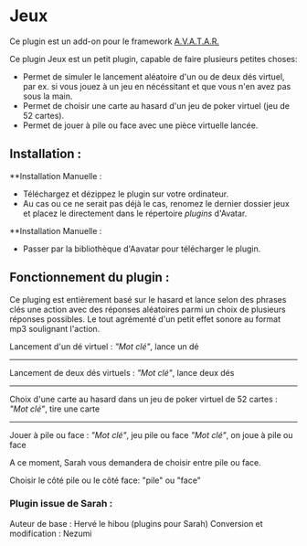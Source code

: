 # Jeux

Ce plugin est un add-on pour le framework [A.V.A.T.A.R.](https://github.com/Spikharpax/A.V.A.T.A.R)

Ce plugin Jeux est un petit plugin, capable de faire plusieurs petites choses:

- Permet de simuler le lancement aléatoire d'un ou de deux dés virtuel, par ex. si vous jouez à un jeu en nécéssitant et que vous n'en avez pas sous la main.
- Permet de choisir une carte au hasard d'un jeu de poker virtuel (jeu de 52 cartes).
- Permet de jouer à pile ou face avec une pièce virtuelle lancée.



## Installation :

**Installation Manuelle :

- Téléchargez et dézippez le plugin sur votre ordinateur.
- Au cas ou ce ne serait pas déjà le cas, renomez le dernier dossier jeux et placez le directement dans le répertoire *plugins* d'Avatar.

**Installation Manuelle :

- Passer par la bibliothèque d'Aavatar pour télécharger le plugin.



## Fonctionnement du plugin :
Ce pluging est entièrement basé sur le hasard et lance selon des phrases clés une action avec des réponses aléatoires parmi un choix de plusieurs réponses possibles. 
Le tout agrémenté d'un petit effet sonore au format mp3 soulignant l'action.

Lancement d'un dé virtuel :
*"Mot clé"*, lance un dé

-----------------------------------------------------------------------------------

Lancement de deux dés virtuels :
*"Mot clé"*, lance deux dés

-----------------------------------------------------------------------------------

Choix d'une carte au hasard dans un jeu de poker virtuel de 52 cartes :
*"Mot clé"*, tire une carte

-----------------------------------------------------------------------------------

Jouer à pile ou face :
*"Mot clé"*, jeu pile ou face
*"Mot clé"*, on joue à pile ou face

A ce moment, Sarah vous demandera de choisir entre pile ou face.

Choisir le côté pile ou le côté face:
"pile" ou "face"



### Plugin issue de Sarah :
Auteur de base : Hervé le hibou (plugins pour Sarah)
Conversion et modification : Nezumi



<br><br><br><br>
